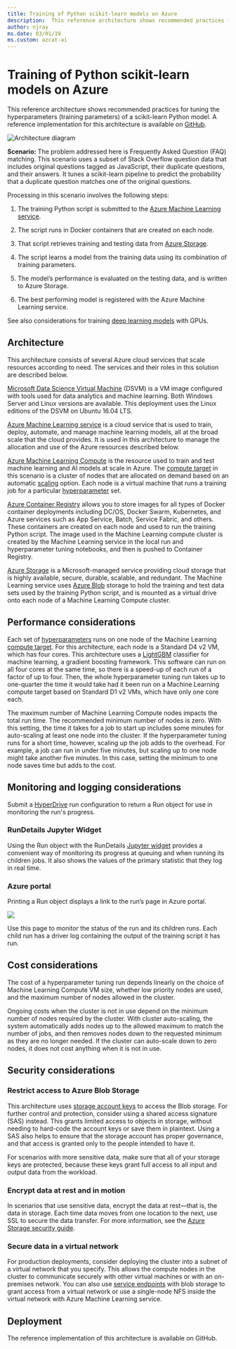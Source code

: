 ```yaml
---
title: Training of Python scikit-learn models on Azure
description:  This reference architecture shows recommended practices for tuning the hyperparameters (training parameters) of a scikit-learn Python model.
author: njray
ms.date: 03/01/19
ms.custom: azcat-ai
---
```


# Training of Python scikit-learn models on Azure

This reference architecture shows recommended practices for tuning the hyperparameters (training parameters) of a scikit-learn Python model. A reference implementation for this architecture is available on [GitHub][github].

![Architecture diagram][0]

**Scenario:** The problem addressed here is Frequently Asked Question (FAQ) matching. This scenario uses a subset of Stack Overflow question data that includes original questions tagged as JavaScript, their duplicate questions, and their answers. It tunes a scikit-learn pipeline to predict the probability that a duplicate question matches one of the original questions.

Processing in this scenario involves the following steps:

1.  The training Python script is submitted to the [Azure Machine Learning service][aml].

2.  The script runs in Docker containers that are created on each node.

3.  That script retrieves training and testing data from [Azure Storage][storage].

4.  The script learns a model from the training data using its combination of training parameters.

5.  The model’s performance is evaluated on the testing data, and is written to Azure Storage.

6.  The best performing model is registered with the Azure Machine Learning service.

See also considerations for training [deep learning models][training-deep-learning] with GPUs.

## Architecture

This architecture consists of several Azure cloud services that scale resources according to need. The services and their roles in this solution are described below.

[Microsoft Data Science Virtual Machine][dsvm] (DSVM) is a VM image configured with tools used for data analytics and machine learning. Both Windows Server and Linux versions are available. This deployment uses the Linux editions of the DSVM on Ubuntu 16.04 LTS.

[Azure Machine Learning service][aml] is a cloud service that is used to train, deploy, automate, and manage machine learning models, all at the broad scale that the cloud provides. It is used in this architecture to manage the allocation and use of the Azure resources described below.

[Azure Machine Learning Compute][aml-compute] is the resource used to train and test machine learning and AI models at scale in Azure. The [compute target][target] in this scenario is a cluster of nodes that are allocated on demand based on an automatic [scaling][scaling] option. Each node is a virtual machine that runs a training job for a particular [hyperparameter][hyperparameter] set.

[Azure Container Registry][acr] allows you to store images for all types of Docker container deployments including DC/OS, Docker Swarm, Kubernetes, and Azure services such as App Service, Batch, Service Fabric, and others. These containers are created on each node and used to run the training Python script. The image used in the Machine Learning compute cluster is created by the Machine Learning service in the local run and hyperparameter tuning notebooks, and then is pushed to Container Registry.

[Azure Storage][storage] is a Microsoft-managed service providing cloud storage that is highly available, secure, durable, scalable, and redundant. The Machine Learning service uses [Azure Blob][blob] storage to hold the training and test data sets used by the training Python script, and is mounted as a virtual drive onto each node of a Machine Learning Compute cluster.

## Performance considerations

Each set of [hyperparameters][hyperparameter] runs on one node of the Machine Learning [compute target][target]. For this architecture, each node is a Standard D4 v2 VM, which has four cores. This architecture uses a [LightGBM][lightgbm] classifier for machine learning, a gradient boosting framework. This software can run on all four cores at the same time, so there is a speed-up of each run of a factor of up to four. Then, the whole hyperparameter tuning run takes up to one-quarter the time it would take had it been run on a Machine Learning compute target based on Standard D1 v2 VMs, which have only one core each.

The maximum number of Machine Learning Compute nodes impacts the total run time. The recommended minimum number of nodes is zero. With this setting, the time it takes for a job to start up includes some minutes for auto-scaling at least one node into the cluster. If the hyperparameter tuning runs for a short time, however, scaling up the job adds to the overhead. For example, a job can run in under five minutes, but scaling up to one node might take another five minutes. In this case, setting the minimum to one node saves time but adds to the cost.

## Monitoring and logging considerations

Submit a [HyperDrive][hyperparameter] run configuration to return a Run object for use in monitoring the run's progress.

### RunDetails Jupyter Widget

Using the Run object with the RunDetails [Jupyter widget][jupyter] provides a convenient way of monitoring its progress at queuing and when running its children jobs. It also shows the values of the primary statistic that they log in real time.

### Azure portal

Printing a Run object displays a link to the run’s page in Azure portal.

![][1]

Use this page to monitor the status of the run and its children runs. Each child run has a driver log containing the output of the training script it has run.

## Cost considerations

The cost of a hyperparameter tuning run depends linearly on the choice of Machine Learning Compute VM size, whether low priority nodes are used, and the maximum number of nodes allowed in the cluster.
 
Ongoing costs when the cluster is not in use depend on the minimum number of nodes required by the cluster. With cluster auto-scaling, the system automatically adds nodes up to the allowed maximum to match the number of jobs, and then removes nodes down to the requested minimum as they are no longer needed. If the cluster can auto-scale down to zero nodes, it does not cost anything when it is not in use.

## Security considerations

### Restrict access to Azure Blob Storage

This architecture uses [storage account keys][storage-security] to access the Blob storage. For further control and protection, consider using a shared access signature (SAS) instead. This grants limited access to objects in storage, without needing to hard-code the account keys or save them in plaintext. Using a SAS also helps to ensure that the storage account has proper governance, and that access is granted only to the people intended to have it.

For scenarios with more sensitive data, make sure that all of your storage keys are protected, because these keys grant full access to all input and output data from the workload.

### Encrypt data at rest and in motion

In scenarios that use sensitive data, encrypt the data at rest—that is, the data in storage. Each time data moves from one location to the next, use SSL to secure the data transfer. For more information, see the [Azure Storage security guide][storage-security].

### Secure data in a virtual network

For production deployments, consider deploying the cluster into a subnet of a virtual network that you specify. This allows the compute nodes in the cluster to communicate securely with other virtual machines or with an on-premises network. You can also use [service
endpoints][endpoints] with blob storage to grant access from a virtual network or use a single-node NFS inside the virtual network with Azure Machine Learning service.

## Deployment

The reference implementation of this architecture is available on GitHub.

[0]: ./_images//training-python-models.png
[1]: ./_images/run-object.png
[acr]: /azure/container-registry/container-registry-intro
[ai]: /azure/application-insights/app-insights-overview
[aml]: /azure/machine-learning/service/overview-what-is-azure-ml
[aml-compute]: /azure/machine-learning/service/how-to-set-up-training-targets
[amls]: /azure/machine-learning/service/overview-what-is-azure-ml
[blob]: /azure/storage/blobs/storage-blobs-introduction 
[dsvm]: /azure/machine-learning/data-science-virtual-machine/overview
[endpoints]: /azure/storage/common/storage-network-security?toc=%2fazure%2fvirtual-network%2ftoc.json#grant-access-from-a-virtual-network
[github]: https://github.com/Microsoft/MLHyperparameterTuning
[hyperparameter]: /azure/machine-learning/service/how-to-tune-hyperparameters
[jupyter]: http://jupyter.org/widgets
[lightgbm]: https://github.com/Microsoft/LightGBM
[scaling]: /azure/virtual-machine-scale-sets/overview
[storage]: /azure/storage/common/storage-introduction
[storage-security]: /azure/storage/common/storage-security-guide
[target]: /azure/machine-learning/service/how-to-auto-train-remote
[training-deep-learning]: /azure/architecture/reference-architectures/ai/training-deep-learning